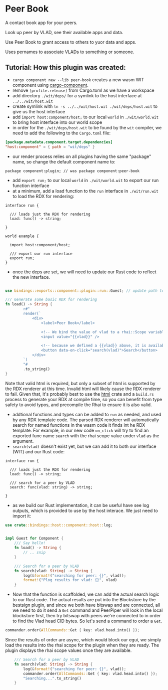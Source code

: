 # Peer Book

A contact book app for your peers.

Look up peer by VLAD, see their available apps and data. 

Use Peer Book to grant access to others to yuor data and apps.

Uses pernames to associate VLADs to something or someone.

## Tutorial: How this plugin was created:

- `cargo component new --lib peer-book` creates a new wasm WIT component using [cargo-component](https://github.com/bytecodealliance/cargo-component).
- remove `[profile.release]` from Cargo.toml as we have a workspace 
- add directory `./wit/deps/` for a symlink to the host interface at `../../wit/host.wit`
- create symlink with `ln -s ../../wit/host.wit ./wit/deps/host.wit` to give us the host interface
- add `import host:component/host;` to our local `world` in `./wit/world.wit` to bring host interface into our world scope
- in order for the `./wit/deps/host.wit` to be found by the `wit` compiler, we need to add the following to the `Cargo.toml` file:

```Cargo.toml
[package.metadata.component.target.dependencies]
"host:component" = { path = "wit/deps" }
```

- our render process relies on all plugins having the same "package" name, so change the default component name to:

```world.wit
package component:plugin; // was package component:peer-book 
```

- add `export run;` to our local `world` in `./wit/world.wit` to export our run function interface 
- at a minimum, add a load function to the `run` interface in `./wit/run.wit` to load the RDX for rendering:

```wit
interface run {
  
  /// loads just the RDX for rendering
  load: func() -> string;

}

world example {
  
  import host:component/host;

  /// export our run interface
  export run;
}
```

- once the deps are set, we will need to update our Rust code to reflect the new interface.

```rust

use bindings::exports::component::plugin::run::Guest; // update path to exported run interface

/// Generate some basic RDX for rendering
fn load() -> String {
        r#"
        render(`
            <div>
                <label>Peer Book</label>

                <!-- We bind the value of vlad to a rhai::Scope variable we named `vlad` -->
                <input value="{{vlad}}" />

                <!-- because we defined a {{vlad}} above, it is available to any RDX function in the html -->
                <button data-on-click="search(vlad)">Search</button>
            </div>
        `)
        "#
        .to_string()    
}
```

Note that valid html is required, but only a subset of html is supported by the RDX renderer at this time. Invalid html will likely cause the RDX renderer to fail. Given that, it's probably best to use the [html](https://docs.rs/html/latest/html/) crate and a `build.rs` process to generate your RDX at compile time, so you can benefit from type safety to avoid typos, and precompile the Rhai to ensure it is also valid.

- addtional functions and types can be added to `run` as needed, and used by any RDX template code. The parsed RDX renderer will automatically search for named functions in the wasm code it finds int he RDX template. For example, in our new code `on_click` will try to find an exported func name `search` with the rhai scope value under `vlad` as the argument.
- `search(vlad)` doesn't exist yet, but we can add it to both our interface (WIT) and our Rust code:
    
```wit
interface run {
  
  /// loads just the RDX for rendering
  load: func() -> string;

  /// search for a peer by VLAD
  search: func(vlad: string) -> string;

}
```
- as we build our Rust implementation, it can be useful have see log outputs, which is provided to use by the host interace. We just need to import it:

```rust 
use crate::bindings::host::component::host::log;


impl Guest for Component {
    /// Say hello!
    fn load() -> String {
        // .. snip
    }

    /// Search for a peer by VLAD 
    fn search(vlad: String) -> String {
        log(&format!("searching for peer: {}", vlad));
        format!("Plog results for vlad: {}", vlad)
    }
```

- Now that the function is scaffolded, we can add the actual search logic to our Rust code. The actual results are put into the Blockstore by the bestsign plugin, and since we both have bitswap and are connected, all we need to do it send a `Get` command and PeerPiper will look in the local blockstore first, then try bitswap with peers we're connected to in order to find the Vlad head CID bytes. So let's send a command to order a `Get`.

```rust 
commander.order(AllCommands::Get { key: vlad.head.into() });
```

Since the results of order are async, which would block our egui, we simply load the results into the rhai scope for the plugin when they are ready. The plugin displays the rhai scope values once they are available. 

```rust
    /// Search for a peer by VLAD 
    fn search(vlad: String) -> String {
        log(&format!("searching for peer: {}", vlad));
        commander.order(AllCommands::Get { key: vlad.head.into() });
        "Searching...".to_string()
    }
```
